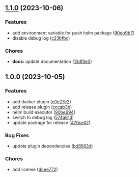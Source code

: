 ## [1.1.0](https://github.com/1000kit/nx-plugins/compare/v1.0.0...v1.1.0) (2023-10-06)


### Features

* add environment variable for push helm package ([90eb9b7](https://github.com/1000kit/nx-plugins/commit/90eb9b74049de4f0d24fc058ede675914ac1f478))
* disable debug log ([c23bfbc](https://github.com/1000kit/nx-plugins/commit/c23bfbcfaa2a7bc352af28e67ef0e072db3ac52b))


### Chores

* **docs:** update documentation ([13df0e0](https://github.com/1000kit/nx-plugins/commit/13df0e0e04cfd6ab4715bcf1486b82c06ba7a1b9))

## 1.0.0 (2023-10-05)


### Features

* add docker plugin ([e0e27e2](https://github.com/1000kit/nx-plugins/commit/e0e27e293c0c8cf381c0ccad7436a7e99962eab9))
* add release plugin ([cccab3b](https://github.com/1000kit/nx-plugins/commit/cccab3b8b9c46f0c5e85965611b0c7d4c66890ac))
* helm build executor ([90be694](https://github.com/1000kit/nx-plugins/commit/90be694c95eeeb3b483c8333daeba1eb7eba25c7))
* switch to debug log ([574a81d](https://github.com/1000kit/nx-plugins/commit/574a81d91e4cd611f77a19bf7a1a1d02b2b173e8))
* update package for release ([470ce07](https://github.com/1000kit/nx-plugins/commit/470ce0756208e0786a37fb10acf18ca30bfffec9))


### Bug Fixes

* update plugin dependencies ([bd8563d](https://github.com/1000kit/nx-plugins/commit/bd8563d0b9fb8f349773cf0304a95b2c4126ced2))


### Chores

* add license ([4cee772](https://github.com/1000kit/nx-plugins/commit/4cee7722e7ed8edcab7bdec25763e1a096c3a446))

